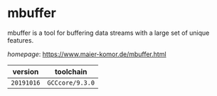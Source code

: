 # mbuffer

mbuffer is a tool for buffering data streams with a large set of unique features.

*homepage*: <https://www.maier-komor.de/mbuffer.html>

version | toolchain
--------|----------
``20191016`` | ``GCCcore/9.3.0``
